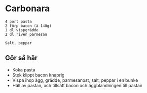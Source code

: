 # Carbonara
```
4 port pasta
2 förp bacon (à 140g)
1 dl vispgrädde
2 dl riven parmesan

Salt, peppar
```

## Gör så här
* Koka pasta
* Stek klippt bacon knaprig
* Vispa ihop ägg, grädde, parmesanost, salt, peppar i en bunke
* Häll av pastan, och tillsätt bacon och äggblandningen till pastan
